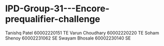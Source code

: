 # IPD-Group-31---Encore-prequalifier-challenge
Tanishq Patel                     60002220151          TE
Varun Choudhary              60002220220          TE
Soham Shenoy                  60002231062          SE
Swayam Bhosale               60002230140          SE
